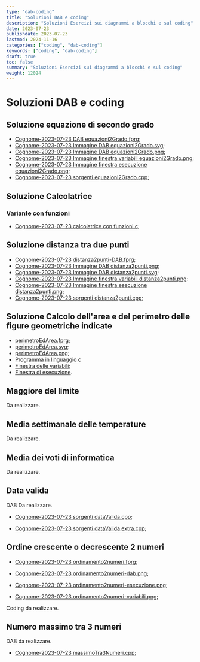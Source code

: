 ```yaml
---
type: "dab-coding"
title: "Soluzioni DAB e coding"
description: "Soluzioni Esercizi sui diagrammi a blocchi e sul coding"
date: 2023-07-23
publishdate: 2023-07-23
lastmod: 2024-11-16
categories: ["coding", "dab-coding"]
keywords: ["coding", "dab-coding"]
draft: true
toc: false
summary: "Soluzioni Esercizi sui diagrammi a blocchi e sul coding"
weight: 12024
---
```


# Soluzioni DAB e coding

## Soluzione equazione di secondo grado

- [Cognome-2023-07-23 DAB equazioni2Grado.fprg](/static/coding/dab-coding/equazioni2Grado.fprg);
- [Cognome-2023-07-23 Immagine DAB equazioni2Grado.svg](/static/coding/dab-coding/equazioni2Grado.svg);
- [Cognome-2023-07-23 Immagine DAB equazioni2Grado.png](/static/coding/dab-coding/equazioni2Grado.png);
- [Cognome-2023-07-23 Immagine finestra variabili equazioni2Grado.png](/static/coding/dab-coding/equazioni2Grado-variabili.png);
- [Cognome-2023-07-23 Immagine finestra esecuzione equazioni2Grado.png](/static/coding/dab-coding/equazioni2Grado-esecuzione.png);
- [Cognome-2023-07-23 sorgenti equazioni2Grado.cpp](/static/coding/dab-coding/equazioni2Grado.cpp);

## Soluzione Calcolatrice

### Variante con funzioni

- [Cognome-2023-07-23 calcolatrice con funzioni.c](/static/coding/dab-coding/calcolatriceFunzioni.c);

## Soluzione distanza tra due punti

- [Cognome-2023-07-23 distanza2punti-DAB.fprg](/static/coding/dab-coding/distanza2punti-DAB.fprg);
- [Cognome-2023-07-23 Immagine DAB distanza2punti.png](/static/coding/dab-coding/distanza2punti-DAB-img.png);
- [Cognome-2023-07-23 Immagine DAB distanza2punti.svg](/static/coding/dab-coding/distanza2punti-DAB.svg);
- [Cognome-2023-07-23 Immagine finestra variabili distanza2punti.png](/static/coding/dab-coding/distanza2punti-variabili.png);
- [Cognome-2023-07-23 Immagine finestra esecuzione distanza2punti.png](/static/coding/dab-coding/distanza2punti-esecuzione.png);
- [Cognome-2023-07-23 sorgenti distanza2punti.cpp](/static/coding/dab-coding/distanza2punti.cpp);

## Soluzione Calcolo dell'area e del perimetro delle figure geometriche indicate

- [perimetroEdArea.fprg](/static/coding/dab-coding/perimetroEdArea/perimetroEdArea.fprg "Diagramma a blocchi file fprg");
- [perimetroEdArea.svg](/static/coding/dab-coding/perimetroEdArea/perimetroEdArea.svg "Diagramma a blocchi file SVG");
- [perimetroEdArea.png](/static/coding/dab-coding/perimetroEdArea/perimetroEdArea.png "Diagramma a blocchi file PNG");
- [Programma in linguaggio c](/static/coding/dab-coding/perimetroEdArea/perimetroEdArea.c "Programma in linguaggio c")
- [Finestra delle variabili](/static/coding/dab-coding/perimetroEdArea/perimetroEdArea-variabili.png "Finestra delle variabili");
- [Finestra di esecuzione](/static/coding/dab-coding/perimetroEdArea/perimetroEdArea-esecuzione.png "Finestra di esecuzione").

## Maggiore del limite

Da realizzare.

## Media settimanale delle temperature

Da realizzare.

## Media dei voti di informatica

Da realizzare.

## Data valida

DAB Da realizzare.

- [Cognome-2023-07-23 sorgenti dataValida.cpp](/static/coding/dab-coding/dataValida.cpp);

- [Cognome-2023-07-23 sorgenti dataValida extra.cpp](/static/coding/dab-coding/dataValidaExtra.cpp);

## Ordine crescente o decrescente 2 numeri

- [Cognome-2023-07-23 ordinamento2numeri.fprg](/static/coding/dab-coding/ordinamento2numeri.fprg);

- [Cognome-2023-07-23 ordinamento2numeri-dab.png](/static/coding/dab-coding/ordinamento2numeri-dab.png);

- [Cognome-2023-07-23 ordinamento2numeri-esecuzione.png](/static/coding/dab-coding/ordinamento2numeri-esecuzione.png);

- [Cognome-2023-07-23 ordinamento2numeri-variabili.png](/static/coding/dab-coding/ordinamento2numeri-variabili.png);

Coding da realizzare.

## Numero massimo tra 3 numeri

DAB da realizzare.

- [Cognome-2023-07-23 massimoTra3Numeri.cpp](/static/coding/dab-coding/massimoTra3Numeri.cpp);
